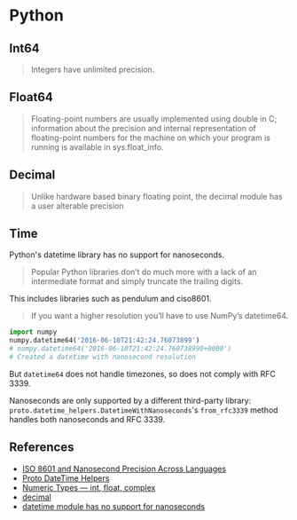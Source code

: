 # Python

## Int64

> Integers have unlimited precision.

## Float64

> Floating-point numbers are usually implemented using double in C; information about the precision and internal representation of floating-point numbers for the machine on which your program is running is available in sys.float_info.

## Decimal

> Unlike hardware based binary floating point, the decimal module has a user alterable precision

## Time

Python's datetime library has no support for nanoseconds.

> Popular Python libraries don’t do much more with a lack of an intermediate format and simply truncate the trailing digits.

This includes libraries such as pendulum and ciso8601.

> If you want a higher resolution you’ll have to use NumPy’s datetime64.

```python
import numpy
numpy.datetime64('2016-06-10T21:42:24.76073899')
# numpy.datetime64('2016-06-10T21:42:24.760738990+0000')
# Created a datetime with nanosecond resolution
```

But `datetime64` does not handle timezones, so does not comply with RFC 3339.

Nanoseconds are only supported by a different third-party library: `proto.datetime_helpers.DatetimeWithNanoseconds`'s `from_rfc3339` method handles both nanoseconds and RFC 3339.

## References

* [ISO 8601 and Nanosecond Precision Across Languages](https://nickb.dev/blog/iso8601-and-nanosecond-precision-across-languages/)
* [Proto DateTime Helpers](https://proto-plus-python.readthedocs.io/en/latest/reference/datetime_helpers.html)
* [Numeric Types — int, float, complex](https://docs.python.org/3/library/stdtypes.html#typesnumeric)
* [decimal](https://docs.python.org/3/library/decimal.html)
* [datetime module has no support for nanoseconds](https://github.com/python/cpython/issues/59648)